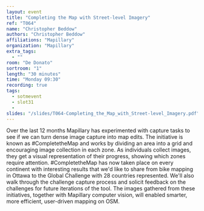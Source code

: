 ```yaml
---
layout: event
title: "Completing the Map with Street-level Imagery"
ref: "T064"
name: "Christopher Beddow"
authors: "Christopher Beddow"
affiliations: "Mapillary"
organization: "Mapillary"
extra_tags:
  - ""
room: "De Donato"
sortroom: "1"
length: "30 minutes"
time: "Monday 09:30"
recording: true
tags:
  - sotmevent
  - slot31
  - 
slides: "/slides/T064-Completing_the_Map_with_Street-level_Imagery.pdf"
---
```

Over the last 12 months Mapillary has experimented with capture tasks to see if we can turn dense image capture into map edits. The initiative is known as #CompletetheMap and works by dividing an area into a grid and encouraging image collection in each zone. As individuals collect images, they get a visual representation of their progress, showing which zones require attention. #CompletetheMap has now taken place on every continent with interesting results that we&#39;d like to share from bike mapping in Ottawa to the Global Challenge with 28 countries represented. We&#39;ll also walk through the challenge capture process and solicit feedback on the challenges for future iterations of the tool. The images gathered from these initiatives, together with Mapillary computer vision, will enabled smarter, more efficient, user-driven mapping on OSM.